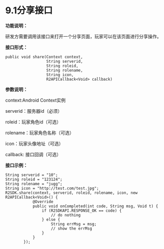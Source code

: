 # 9.1分享接口

**功能说明：**

研发方需要调用该接口来打开一个分享页面，玩家可以在该页面进行分享操作。

**接口形式：**

```text
public void share(Context context, 
                  String serverid, 
                  String roleid, 
                  String rolename, 
                  String icon, 
                  R2APICallback<Void> callback)
```

**参数说明：**

context:Android Context实例

serverid：服务器id（必须）

roleid：玩家角色id（可选）

rolename：玩家角色名称（可选）

icon：玩家头像地址（可选）

callback: 接口回调（可选）

**接口示例：**

```text
String serverid = "10";
String roleid = "123124";
String rolename = "jugg";
String icon = "http://test.com/test.jpg";
R2SDK.share(context, serverid, roleid, rolename, icon, new R2APICallback<Void>() {
            @Override
            public void onCompleted(int code, String msg, Void t) {
                if (R2SDKAPI.RESPONSE_OK == code) {
                    // do nothing
                } else {
                    String errMsg = msg;
                    // show the errMsg
                }
            }
        });
```

